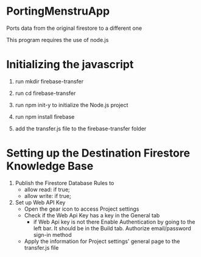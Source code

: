 # PortingMenstruApp
Ports data from the original firestore to a different one

This program requires the use of node.js

# Initializing the javascript

1. run mkdir firebase-transfer

2. run cd firebase-transfer

3. run npm init-y to initialize the Node.js project

4. run npm install firebase

5. add the transfer.js file to the firebase-transfer folder

# Setting up the Destination Firestore Knowledge Base
1. Publish the Firestore Database Rules to
   -  allow read: if true;
   -  allow write: if true;
2. Set up Web API Key
   - Open the gear icon to access Project settings
   - Check if the Web Api Key has a key in the General tab
       - if Web Api key is not there Enable Authentication by going to the left bar. It should be in the Build tab. Authorize email/password sign-in method
   - Apply the information for Project settings' general page to the transfer.js file 
